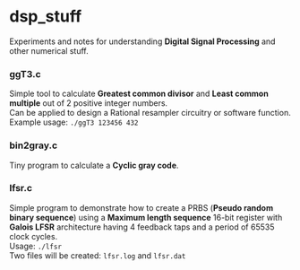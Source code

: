 # dsp_stuff

Experiments and notes for understanding **Digital Signal Processing** and other numerical stuff.

### ggT3.c
Simple tool to calculate **Greatest common divisor** and **Least common multiple** out of 2 positive integer numbers.<br/>
Can be applied to design a Rational resampler circuitry or software function.<br/>
Example usage:  `./ggT3 123456 432`

### bin2gray.c
Tiny program to calculate a **Cyclic gray code**.<br/>

### lfsr.c
Simple program to demonstrate how to create a PRBS (**Pseudo random binary sequence**) using a **Maximum length sequence**
16-bit register with **Galois LFSR** architecture having 4 feedback taps and a period of 65535 clock cycles.<br/>
Usage:  `./lfsr` <br/>
Two files will be created: `lfsr.log` and `lfsr.dat` <br/>
